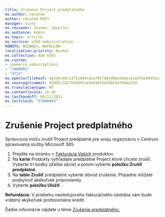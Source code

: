 ```yaml
---
title: Zrušenie Project predplatného
ms.author: cmcatee
author: cmcatee-MSFT
manager: scotv
ms.reviewer: jkinma, jmueller
ms.audience: Admin
ms.topic: article
ms.service: o365-administration
ROBOTS: NOINDEX, NOFOLLOW
localization_priority: Normal
ms.collection: Adm_O365
ms.custom:
- commerce_subscriptions
- "1400001"
- "4722"
ms.openlocfilehash: 9a336cb0c13751044cdca7017803d9ba4dabcb1e5f6e49d3ac4fd7d35d027c95
ms.sourcegitcommit: 920051182781bd97ce4d4d6fbd268cb37b84d239
ms.translationtype: MT
ms.contentlocale: sk-SK
ms.lasthandoff: 08/11/2021
ms.locfileid: "57900443"
---
```

# <a name="cancel-project-subscription"></a>Zrušenie Project predplatného

Správcovia môžu zrušiť Project predplatné pre svoju organizáciu v Centrum spravovania služby Microsoft 365.

1. Prejdite na  stránku \> [Fakturácia Vašich](https://go.microsoft.com/fwlink/p/?linkid=842054) produktov.
2. Na **karte** Produkty vyhľadajte predplatné Project ktoré chcete zrušiť. Vyberte tri bodky (ďalšie akcie) a potom vyberte **položku Zrušiť predplatné**.
3. Na **table Zrušiť** predplatné vyberte dôvod zrušenia. Prípadne môžete poskytnúť akékoľvek pripomienky.
4. Vyberte **položku Uložiť**.

**Refundácia:** V priebehu nasledujúceho fakturačného obdobia vám bude vrátený akýkoľvek profesionálne kredit.

Ďalšie informácie nájdete v téme [Zrušenie predplatného.](https://docs.microsoft.com/microsoft-365/commerce/subscriptions/cancel-your-subscription)